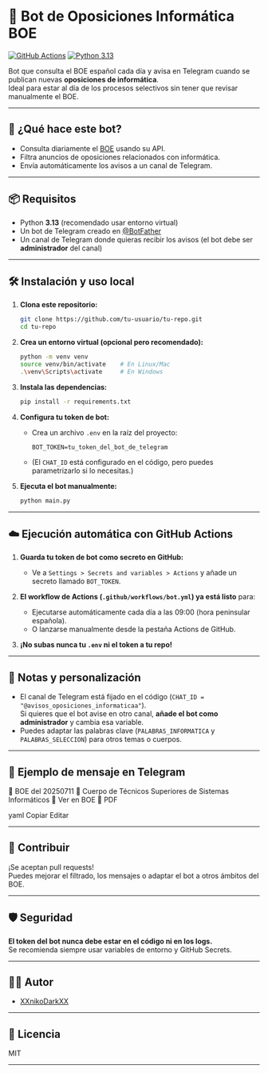 # 🤖 Bot de Oposiciones Informática BOE

[![GitHub Actions](https://github.com/XXnikoDarkXX/BotsTelegram/actions/workflows/bot.yml/badge.svg)](https://github.com/XXnikoDarkXX/BotsTelegram/actions)
[![Python 3.13](https://img.shields.io/badge/python-3.13-blue.svg)](https://www.python.org/downloads/release/python-3130/)

Bot que consulta el BOE español cada día y avisa en Telegram cuando se publican nuevas **oposiciones de informática**.  
Ideal para estar al día de los procesos selectivos sin tener que revisar manualmente el BOE.

---

## 🚀 ¿Qué hace este bot?

- Consulta diariamente el [BOE](https://www.boe.es/) usando su API.
- Filtra anuncios de oposiciones relacionados con informática.
- Envía automáticamente los avisos a un canal de Telegram.

---

## 📦 Requisitos

- Python **3.13** (recomendado usar entorno virtual)
- Un bot de Telegram creado en [@BotFather](https://t.me/BotFather)
- Un canal de Telegram donde quieras recibir los avisos (el bot debe ser **administrador** del canal)

---

## 🛠️ Instalación y uso local

1. **Clona este repositorio:**
    ```bash
    git clone https://github.com/tu-usuario/tu-repo.git
    cd tu-repo
    ```

2. **Crea un entorno virtual (opcional pero recomendado):**
    ```bash
    python -m venv venv
    source venv/bin/activate    # En Linux/Mac
    .\venv\Scripts\activate     # En Windows
    ```

3. **Instala las dependencias:**
    ```bash
    pip install -r requirements.txt
    ```

4. **Configura tu token de bot:**
    - Crea un archivo `.env` en la raíz del proyecto:
        ```
        BOT_TOKEN=tu_token_del_bot_de_telegram
        ```
    - (El `CHAT_ID` está configurado en el código, pero puedes parametrizarlo si lo necesitas.)

5. **Ejecuta el bot manualmente:**
    ```bash
    python main.py
    ```

---

## ☁️ Ejecución automática con GitHub Actions

1. **Guarda tu token de bot como secreto en GitHub:**
   - Ve a `Settings > Secrets and variables > Actions` y añade un secreto llamado `BOT_TOKEN`.

2. **El workflow de Actions (`.github/workflows/bot.yml`) ya está listo** para:
    - Ejecutarse automáticamente cada día a las 09:00 (hora peninsular española).
    - O lanzarse manualmente desde la pestaña Actions de GitHub.

3. **¡No subas nunca tu `.env` ni el token a tu repo!**

---

## 💬 Notas y personalización

- El canal de Telegram está fijado en el código (`CHAT_ID = "@avisos_oposiciones_informaticaa"`).  
  Si quieres que el bot avise en otro canal, **añade el bot como administrador** y cambia esa variable.
- Puedes adaptar las palabras clave (`PALABRAS_INFORMATICA` y `PALABRAS_SELECCION`) para otros temas o cuerpos.

---

## 📝 Ejemplo de mensaje en Telegram

📅 BOE del 20250711
📌 Cuerpo de Técnicos Superiores de Sistemas Informáticos
🔗 Ver en BOE
📄 PDF

yaml
Copiar
Editar

---

## 🤝 Contribuir

¡Se aceptan pull requests!  
Puedes mejorar el filtrado, los mensajes o adaptar el bot a otros ámbitos del BOE.

---

## 🛡️ Seguridad

**El token del bot nunca debe estar en el código ni en los logs.**  
Se recomienda siempre usar variables de entorno y GitHub Secrets.

---

## 🧑‍💻 Autor

- [XXnikoDarkXX](https://github.com/XXnikoDarkXX)

---

## 📜 Licencia

MIT

---
